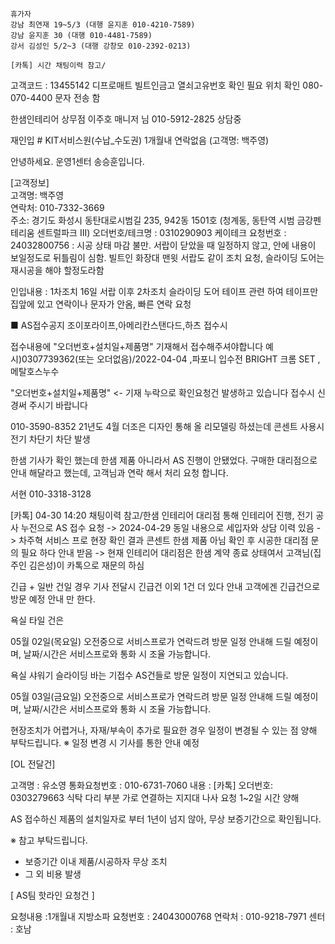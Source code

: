 ```
휴가자
강남 최연재 19~5/3 (대행 윤지훈 010-4210-7589)
강남 윤지훈 30 (대행 010-4481-7589)
강서 김성인 5/2~3 (대행 강창모 010-2392-0213)
```

```
[카톡] 시간 채팅이력 참고/
```

고객코드 : 13455142 
디프로매트 빌트인금고 열쇠고유번호 확인 필요 위치 확인 080-070-4400
문자 전송 함

한샘인테리어 상무점 이주호 매니저 님  010-5912-2825 상담중



재인입 # KIT서비스원(수납_수도권) 1개월내 연락없음 (고객명: 백주영)

안녕하세요. 운영1센터 송승훈입니다.  
  
[고객정보]  
고객명: 백주영  
연락처: 010-7332-3669  
주소: 경기도 화성시 동탄대로시범길 235, 942동 1501호 (청계동, 동탄역 시범 금강펜테리움 센트럴파크 III)
오더번호/테크명 : 0310290903  케이테크
요청번호 : 24032800756 : 시공 상태 마감 불만. 서랍이 닫았을 때 일정하지 않고, 안에 내용이 보일정도로 뒤틀림이 심함. 빌트인 화장대 맨윗 서랍도 같이 조치 요청, 슬라이딩 도어는 재시공을 해야 할정도라함
  
인입내용 : 1차조치 16일 서랍 이후  2차조치 슬라이딩 도어 테이프 관련 하여 테이프만 집앞에 있고 연락이나 문자가 안옴, 빠른 연락 요청


■ AS접수공지 조이포라이프,아메리칸스탠다드,하츠 접수시 

접수내용에 "오더번호+설치일+제품명" 기재해서 접수해주셔야합니다 
예시)0307739362(또는 오더없음)/2022-04-04 ,파포니 입수전 BRIGHT 크롬 SET ,메탈호스누수 

"오더번호+설치일+제품명" <- 기재 누락으로 확인요청건 발생하고 있습니다 접수시 신경써 주시기 바랍니다


010-3590-8352
21년도 4월 더조은 디자인 통해 올 리모델링 하셨는데 콘센트 
사용시 전기 차단기 차단 발생  

한샘 기사가 확인 했는데 한샘 제품 아니라서 AS 진행이 안됐었다. 구매한 대리점으로 안내 해달라고 했는데, 고객님과 연락 해서 처리 요청 합니다. 

서현 010-3318-3128

 [카톡] 04-30 14:20 채팅이력 참고/한샘 인테리어 대리점 통해 인테리어 진행, 전기 공사 누전으로 AS 접수 요청 -> 2024-04-29 동일 내용으로 세입자와 상담 이력 있음 -> 차주혁 서비스 프로 현장 확인 결과 콘센트 한샘 제품 아님 확인 후 시공한 대리점 문의 필요 하다 안내 받음 -> 현재 인테리어 대리점은 한샘 계약 종료 상태여서 고객님(집주인 김은성)이 카톡으로 재문의 하심

긴급 + 일반 건일 경우 기사 전달시 긴급건 이외 1건 더 있다 안내 
고객에겐 긴급건으로 방문 예정 안내 만 한다. 

욕실 타일 건은

05월 02일(목요일) 오전중으로 서비스프로가 연락드려 방문 일정 안내해 드릴 예정이며, 날짜/시간은 서비스프로와 통화 시 조율 가능합니다.

욕실 샤워기 슬라이딩 바는 기접수 AS건들로 방문 일정이 지연되고 있습니다.

05월 03일(금요일) 오전중으로 서비스프로가 연락드려 방문 일정 안내해 드릴 예정이며, 날짜/시간은 서비스프로와 통화 시 조율 가능합니다.

현장조치가 어렵거나, 자재/부속이 추가로 필요한 경우 일정이 변경될 수 있는 점 양해 부탁드립니다.
※ 일정 변경 시 기사를 통한 안내 예정


[OL 전달건]

고객명 : 유소영
통화요청번호 : 010-6731-7060
내용 : [카톡] 오더번호: 0303279663 식탁 다리 부분 가로 연결하는 지지대 나사 요청
1~2일 시간 양해


AS 접수하신 제품의 설치일자로 부터 1년이 넘지 않아, 무상 보증기간으로 확인됩니다.

※ 참고 부탁드립니다.
 - 보증기간 이내 제품/시공하자 무상 조치
 - 그 외 비용 발생

[ AS팀 핫라인 요청건 ]

요청내용 :1개월내 지방소파 
요청번호 : 24043000768
연락처 :  010-9218-7971
센터 : 호남